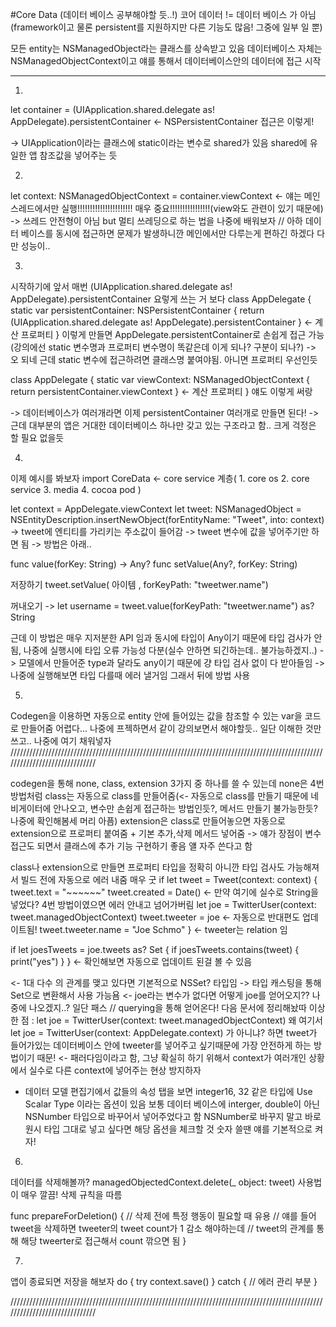 #Core Data
(데이터 베이스 공부해야할 듯..!)
코어 데이터 != 데이터 베이스 가 아님 (framework이고 물론 persistent를 지원하지만 다른 기능도 많음! 그중에 일부 일 뿐)

모든 entity는 NSManagedObject라는 클래스를 상속받고 있음
데이터베이스 자체는 NSManagedObjectContext이고 얘를 통해서 데이터베이스안의 데이터에 접근 시작


--------------------------------------------------------------------------------------------------------------

1.
let container = (UIApplication.shared.delegate as! AppDelegate).persistentContainer   <-   NSPersistentContainer
접근은 이렇게!

-> UIApplication이라는 클래스에 static이라는 변수로 shared가 있음
shared에 유일한 앱 참조값을 넣어주는 듯

2.
let context: NSManagedObjectContext = container.viewContext <- 얘는 메인 스레드에서만 실행!!!!!!!!!!!!!!!!!!!!!! 매우 중요!!!!!!!!!!!!!!!!(view와도 관련이 있기 때문에) -> 쓰레드 안전형이 아님
but 멀티 쓰레딩으로 하는 법을 나중에 배워보자 // 아하 데이터 베이스를 동시에 접근하면 문제가 발생하니깐 메인에서만 다루는게 편하긴 하겠다 다만 성능이..

3.
시작하기에 앞서 매번  (UIApplication.shared.delegate as! AppDelegate).persistentContainer 요렇게 쓰는 거 보다
class AppDelegate {
    static var persistentContainer: NSPersistentContainer {
        return (UIApplication.shared.delegate as! AppDelegate).persistentContainer
    } <- 계산 프로퍼티
}
이렇게 만들면 AppDelegate.persistentContainer로 손쉽게 접근 가능
(강의에선 static 변수명과 프로퍼티 변수명이 똑같은데 이게 되나? 구분이 되나?)
-> 오 되네 근데 static 변수에 접근하려면 클래스명 붙여야됨. 아니면 프로퍼티 우선인듯

class AppDelegate {
    static var viewContext: NSManagedObjectContext {
        return persistentContainer.viewContext
    } <- 계산 프로퍼티
}
얘도 이렇게 써랑

-> 데이터베이스가 여러개라면 이제 persistentContainer 여러개로 만들면 된다!
-> 근데 대부분의 앱은 거대한 데이터베이스 하나만 갖고 있는 구조라고 함.. 크게 걱정은 할 필요 없을듯

4.
이제 예시를 봐보자
import CoreData <- core service 계층( 1. core os 2. core service 3. media 4. cocoa pod  )

let context = AppDelegate.viewContext
let tweet: NSManagedObject = NSEntityDescription.insertNewObject(forEntityName: "Tweet", into: context)
-> tweet에 엔티티를 가리키는 주소값이 들어감
-> tweet 변수에 값을 넣어주기만 하면 됨
-> 방법은 아래..

func value(forKey: String) -> Any?
func setValue(Any?, forKey: String)

저장하기
tweet.setValue( 아이템 , forKeyPath: "tweetwer.name")

꺼내오기
-> let username = tweet.value(forKeyPath: "tweetwer.name") as? String


근데 이 방법은 매우 지저분한 API 임과 동시에 타입이 Any이기 때문에 타입 검사가 안됨, 나중에 실행시에 타입 오류 가능성 다분(실수 안하면 되긴하는데.. 불가능하겠지..)
-> 모델에서 만들어준 type과 달라도 any이기 때문에 걍 타입 검사 없이 다 받아들임
-> 나중에 실행해보면 타입 다를때 에러 낼거임
그래서 뒤에 방법 사용

5.
Codegen을 이용하면 자동으로 entity 안에 들어있는 값을 참조할 수 있는 var을 코드로 만들어줌
어렵다... 나중에 프젝하면서 같이 강의보면서 해야할듯..
일단 이해한 것만 쓰고.. 나중에 여기 채워넣자
//////////////////////////////////////////////////////////////////////////////////////////////////////////////////////////////



codegen을 통해 none, class, extension 3가지 중 하나를 쓸 수 있는데
none은 4번 방법처럼
class는 자동으로 class를 만들어줌(<- 자동으로 class를 만들기 때문에 네비게이터에 안나오고, 변수만 손쉽게 접근하는 방법인듯?, 메서드 만들기 불가능한듯? 나중에 확인해봄세 머리 아픔)
extension은 class로 만들어놓으면 자동으로 extension으로 프로퍼티 붙여줌 + 기본 추가,삭제 메서드 넣어줌
-> 얘가 장점이 변수 접근도 되면서 클래스에 추가 기능 구현하기 좋음 얠 자주 쓴다고 함

class나 extension으로 만들면 프로퍼티 타입을 정확히 아니깐 타입 검사도 가능해져서 빌드 전에 자동으로 에러 내줌
매우 굿
if let tweet = Tweet(context: context) {
    tweet.text = "~~~~~~"
    tweet.created = Date()       <-     만약 여기에 실수로 String을 넣었다? 4번 방법이였으면 에러 안내고 넘어가버림
    let joe = TwitterUser(context: tweet.managedObjectContext)
    tweet.tweeter = joe                                                <- 자동으로 반대편도 업데이트됨!
    tweet.tweeter.name = "Joe Schmo"
} <- tweeter는 relation  임

if let joesTweets = joe.tweets as? Set<Tweet>  {
    if joesTweets.contains(tweet) { print("yes") }
} <- 확인해보면 자동으로 업데이트 된걸 볼 수 있음



<- 1대 다수 의 관계를 맺고 있다면 기본적으로 NSSet? 타입임 -> 타입 캐스팅을 통해 Set<Tweet>으로 변환해서 사용 가능욤
<- joe라는 변수가 없다면 어떻게 joe를 얻어오지?? 나중에 나오겠지..? 일단 패스 // querying을 통해 얻어온다! 다음 문서에 정리해놨따
이상한 점 : let joe = TwitterUser(context: tweet.managedObjectContext)
왜 여기서 let joe = TwitterUser(context: AppDelegate.context) 가 아니냐? 하면
tweet가 들어가있는 데이터베이스 안에 tweeter를 넣어주고 싶기때문에 가장 안전하게 하는 방법이기 때문! <- 패러다임이라고 함, 그냥 확실히 하기 위해서
context가 여러개인 상황에서 실수로 다른 context에 넣어주는 현상 방지하자



* 데이터 모델 편집기에서 값들의 속성 탭을 보면 integer16, 32 같은 타입에 Use Scalar Type 이라는 옵션이 있음
보통 데이터 베이스에 interger, double이 아닌 NSNumber 타입으로 바꾸어서 넣어주었다고 함
NSNumber로 바꾸지 말고 바로 원시 타입 그대로 넣고 싶다면 해당 옵션을 체크할 것
숫자 쓸땐 얘를 기본적으로 켜자!


6.
데이터를 삭제해볼까?
managedObjectedContext.delete(_ object: tweet)
사용법이 매우 깔끔!
삭제 규칙을 따름

func prepareForDeletion() {
    // 삭제 전에 특정 행동이 필요할 때 유용
    // 얘를 들어 tweet을 삭제하면 tweeter의 tweet count가 1 감소 해야하는데
    // tweet의 관계를 통해 해당 tweerter로 접근해서 count 깎으면 됨
}




7.
앱이 종료되면 저장을 해보자
do {
    try context.save()
} catch {
    // 에러 관리 부분
}







//////////////////////////////////////////////////////////////////////////////////////////////////////////////////////////////







